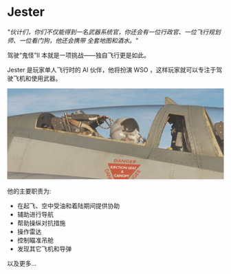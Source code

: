 # Jester

_"伙计们，你们不仅能得到一名武器系统官，你还会有一位行政官、一位飞行规划师、一位看门狗，他还会携带
全套地图和酒水。"_

驾驶“鬼怪”II 本就是一项挑战——独自飞行更是如此。

Jester 是玩家单人飞行时的 AI 伙伴，他将扮演 WSO ，这样玩家就可以专注于驾驶飞机和使用武器。

![Jester Crew](../img/ext_f4_jester.jpg)

他的主要职责为:

- 在起飞、空中受油和着陆期间提供协助
- 辅助进行导航
- 帮助操纵对抗措施
- 操作雷达
- 控制瞄准吊舱
- 发现其它飞机和导弹

以及更多...
